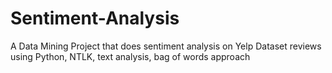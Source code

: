 # Sentiment-Analysis
A Data Mining Project that does sentiment analysis on Yelp Dataset reviews using Python, NTLK, text analysis, bag of words approach
